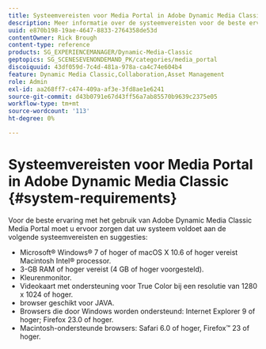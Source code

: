 ```yaml
---
title: Systeemvereisten voor Media Portal in Adobe Dynamic Media Classic
description: Meer informatie over de systeemvereisten voor de beste ervaring met Media Portal in Adobe Dynamic Media Classic.
uuid: e870b198-19ae-4647-8833-2764358de53d
contentOwner: Rick Brough
content-type: reference
products: SG_EXPERIENCEMANAGER/Dynamic-Media-Classic
geptopics: SG_SCENESEVENONDEMAND_PK/categories/media_portal
discoiquuid: 43df059d-7c4d-481a-978a-ca4c74e604b4
feature: Dynamic Media Classic,Collaboration,Asset Management
role: Admin
exl-id: aa268ff7-c474-409a-af3e-3fd8ae1e6241
source-git-commit: d43b0791e67d43ff56a7ab85570b9639c2375e05
workflow-type: tm+mt
source-wordcount: '113'
ht-degree: 0%

---
```


# Systeemvereisten voor Media Portal in Adobe Dynamic Media Classic {#system-requirements}

Voor de beste ervaring met het gebruik van Adobe Dynamic Media Classic Media Portal moet u ervoor zorgen dat uw systeem voldoet aan de volgende systeemvereisten en suggesties:

* Microsoft® Windows® 7 of hoger of macOS X 10.6 of hoger vereist Macintosh Intel® processor.
* 3-GB RAM of hoger vereist (4 GB of hoger voorgesteld).
* Kleurenmonitor.
* Videokaart met ondersteuning voor True Color bij een resolutie van 1280 x 1024 of hoger.
* browser geschikt voor JAVA.
* Browsers die door Windows worden ondersteund: Internet Explorer 9 of hoger; Firefox 23.0 of hoger.
* Macintosh-ondersteunde browsers: Safari 6.0 of hoger, Firefox™ 23 of hoger.
